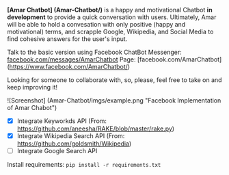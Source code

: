 **[Amar Chatbot] (Amar-Chatbot/)** is a happy and motivational Chatbot __in development__ to provide a quick conversation with users. Ultimately, Amar will be able to hold a convesation with only positive (happy and motivational) terms, and scrapple Google, Wikipedia, and Social Media to find cohesive answers for the user's input.

Talk to the basic version using Facebook ChatBot Messenger: [facebook.com/messages/AmarChatbot](https://www.facebook.com/messages/AmarChatbot)
Page: [facebook.com/AmarChatbot] (https://www.facebook.com/AmarChatbot/)
  
Looking for someone to collaborate with, so, please, feel free to take on and keep improving it!
  
![Screenshot] (Amar-Chatbot/imgs/example.png "Facebook Implementation of Amar Chabot")
  
 - [X] Integrate Keyworkds API (From: https://github.com/aneesha/RAKE/blob/master/rake.py)
 - [X] Integrate Wikipedia Search API (From: https://github.com/goldsmith/Wikipedia)
 - [ ] Integrate Google Search API

Install requirements:
    ```
    pip install -r requirements.txt
    ```
